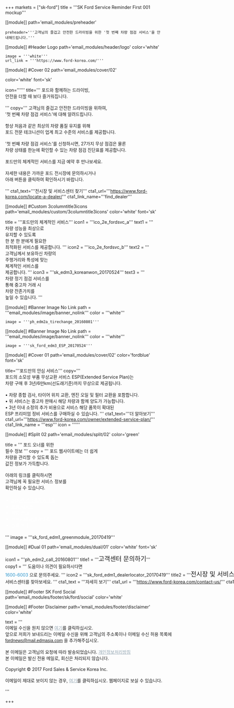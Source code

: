 
+++
markets = ["sk-ford"]
title = '''SK Ford Service Reminder First 001 mockup'''

[[module]]
path='email_modules/preheader'

	preheader='''고객님의 즐겁고 안전한 드라이빙을 위한 '첫 번째 차량 점검 서비스'을 안내해드립니다.'''

[[module]] #Header Logo
path='email_modules/header/logo'
color='white'

	image = '''white'''
	url_link = '''https://www.ford-korea.com/'''
    
[[module]] #Cover 02
path='email_modules/cover/02'

color='white'
font='sk'

icon='''''' 
title='''
    <span style="white-space:nowrap;">포드와 함께하는 드라이빙,</span>
    <br/>
    <span style="white-space:nowrap;">안전을 더할 때 보다 즐거워집니다.</span>
    <br/>
    <br/>
'''
copy='''
    <span style="white-space:nowrap;">고객님의 즐겁고 안전한 드라이빙을 위하여,</span>
    <br/>
    <span style="white-space:nowrap;">'첫 번째 차량 점검 서비스'에 대해 알려드립니다.</span>
    <br/>
    <br/>
    <span style="white-space:nowrap;">항상 처음과 같은 최상의 차량 품질 유지를 위해</span>
    <br/>
    <span style="white-space:nowrap;">포드 전문 테크니션이 업계 최고 수준의 서비스를 제공합니다.</span>
    <br/>
    <br/>
    <span style="white-space:nowrap;">'첫 번째 차량 점검 서비스'를 신청하시면, 27가지 무상 점검은 물론</span>
    <br/>
    <span style="white-space:nowrap;">차량 상태를 한눈에 확인할 수 있는 차량 점검 진단표를 제공합니다.</span>
    <br/>
    <br/>
    <span style="white-space:nowrap;">포드만의 체계적인 서비스를 지금 예약 후 만나보세요.</span>
    <br/>
    <br/>
    <span style="white-space:nowrap;">자세한 내용은 가까운 포드 전시장에 문의하시거나</span>
    <br/>
    <span style="white-space:nowrap;">아래 버튼을 클릭하여 확인하시기 바랍니다.</span>
    <br/>
    <br/>
'''
cta1_text='''<span style="white-space:nowrap;">전시장 및 서비스센터 찾기</span>'''
cta1_url='''https://www.ford-korea.com/locate-a-dealer/'''
cta1_link_name='''find_dealer'''
    
[[module]] #Custom 3columntitle3icons
path='email_modules/custom/3columntitle3icons'
color='white'
font='sk'

title = '''<span style="white-space:nowrap;">포드만의 체계적인 서비스</span>'''
icon1 = '''ico_2e_fordsvc_a'''
text1 = '''
    <span style="white-space:nowrap;">차량 성능을 최상으로</span>
    <br/>
    <span style="white-space:nowrap;">유지할 수 있도록</span>
    <br/>
    <span style="white-space:nowrap;">한 분 한 분에게 필요한</span>
    <br/>
    <span style="white-space:nowrap;">최적화된 서비스를 제공합니다.</span>
'''
icon2 = '''ico_2e_fordsvc_b'''
text2 = '''
    <span style="white-space:nowrap;">고객님께서 보유하신 차량의</span>
    <br/>
    <span style="white-space:nowrap;">주행거리와 특성에 맞는</span>
    <br/>
    <span style="white-space:nowrap;">체계적인 서비스를</span>
    <br/>
    <span style="white-space:nowrap;">제공합니다.</span>
'''
icon3 = '''sk_edm3_koreanwon_20170524'''
text3 = '''
    <span style="white-space:nowrap;">차량 정기 점검 서비스를</span>
    <br/>
    <span style="white-space:nowrap;">통해 중고차 거래 시</span>
    <br/>
    <span style="white-space:nowrap;">차량 잔존가치를</span>
    <br/>
    <span style="white-space:nowrap;">높일 수 있습니다.</span>
'''

[[module]] #Banner Image No Link
path = '''email_modules/image/banner_nolink'''
color = '''white'''

    image = '''ph_edm2a_tirechange_20160801'''

[[module]] #Banner Image No Link
path = '''email_modules/image/banner_nolink'''
color = '''white'''

    image = '''sk_ford_edm3_ESP_20170524'''
    
[[module]] #Cover 01
path='email_modules/cover/02'
color='fordblue'
font='sk'

title='''<span style="white-space:nowrap;">포드만의 안심 서비스</span>'''
copy='''
    <span style="white-space:nowrap;">포드의 소모성 부품 무상교환 서비스 ESP(Extended Service Plan)는</span>
    <br/>
    <span style="white-space:nowrap;">차량 구매 후 3년/6만km(선도래기준)까지 무상으로 제공됩니다.</span>
    <br/>
    <br/>
    <span style="white-space:nowrap;">&#8226; 차량 종합 검사, 타이어 위치 교환, 엔진 오일 및 필터 교환을 포함합니다.</span>
    <br/>
    <span style="white-space:nowrap;">&#8226; 위 서비스는 중고차 판매시 해당 차량과 함께 양도가 가능합니다.</span>
    <br/>
    <span style="white-space:nowrap;">&#8226; 3년 이내 소정의 추가 비용으로 서비스 해당 품목이 확대된</span>
    <br/>
    <span style="white-space:nowrap;">ESP 프리미엄 정비 서비스를 구매하실 수 있습니다.</span>
'''
cta1_text='''<span style="white-space:nowrap;">더 알아보기</span></span>'''
cta1_url='''https://www.ford-korea.com/owner/extended-service-plan/'''
cta1_link_name = '''esp'''
icon = ''''''
  
[[module]] #Split 02
path='email_modules/split/02'
color='green'

title = '''
<span style="white-space:nowrap;">포드 오너를 위한</span>
<br/>
<span style="white-space:nowrap;">필수 정보</span>
'''
copy = '''
    <span style="white-space:nowrap;">포드 웹사이트에는 더 쉽게</span>
    <br/>
    <span style="white-space:nowrap;">차량을 관리할 수 있도록 돕는</span>
    <br/>
    <span style="white-space:nowrap;">값진 정보가 가득합니다.</span>
    <br/>
    <br/>
    <span style="white-space:nowrap;">아래의 링크를 클릭하시면</span>
    <br/>
    <span style="white-space:nowrap;">고객님께 꼭 필요한 서비스 정보를</span>
    <br/>
    <span style="white-space:nowrap;">확인하실 수 있습니다.</span>
    <br/>
    <ul style="margin: 20px; padding: 0;text-decoration:underline; color:#FFFFFF">
        <li>
            <a href="https://www.ford-korea.com/owner/emergency/" name="era" style="text-decoration:underline; color:#FFFFFF;font-family:'Nanum Gothic',Malgun Gothic,sans-serif;">
                <span style="white-space:nowrap;">24시간 긴급출동 서비스</span>
            </a>
        </li>
        <li>
            <a href="https://www.ford-korea.com/owner/warranty/" name="warranty" style="text-decoration:underline; color:#FFFFFF;font-family:'Nanum Gothic',Malgun Gothic,sans-serif;">
                <span style="white-space:nowrap;">보증 서비스</span>
            </a>
        </li>
        <li>
            <a href="https://www.ford-korea.com/owner/maintenance/" name="vehicle_maintenance" style="text-decoration:underline; color:#FFFFFF;font-family:'Nanum Gothic',Malgun Gothic,sans-serif;">
                <span style="white-space:nowrap;">차량 관리</span>
            </a>
        </li>
        <li>
            <a href="https://www.ford-korea.com/owner/genuine-service/" name="genuine_service" style="text-decoration:underline; color:#FFFFFF;font-family:'Nanum Gothic',Malgun Gothic,sans-serif;">
                <span style="white-space:nowrap;">전문가의 공인 서비스</span>
            </a>
        </li>
        <li>
            <a href="https://www.ford-korea.com/owner/recall-guidance/" name="recall_guidance" style="text-decoration:underline; color:#FFFFFF;font-family:'Nanum Gothic',Malgun Gothic,sans-serif;">
                <span style="white-space:nowrap;">리콜 안내</span>
            </a>
        </li>
    </ul>
'''
image = '''sk_ford_edm1_greenmodule_20170419'''

[[module]] #Dual 01
path='email_modules/dual/01'
color='white'
font='sk'

icon1 = '''ph_edm2_call_20160801'''
title1 = '''<span style="white-space:nowrap; font-size: 20px;">고객센터 문의하기</span>'''
copy1 = '''
    <span style="white-space:nowrap;">도움이나 의견이 필요하시다면</span>
    <br/>
    <span style="white-space:nowrap;"><a href="tel:1600-6003" name="tel" style="text-decoration:none; color:#2d96cd;">1600-6003</a>
    <span style="white-space:nowrap;">으로 문의주세요.</span>
'''
icon2 = '''sk_ford_edm1_dealerlocator_20170419'''
title2 = '''<span style="white-space:nowrap; font-size: 20px;">전시장 및 서비스센터 찾기</span>'''
copy2 = '''
    <span style="white-space:nowrap;">가장 가까운 전시장 및</span>
    <br/>
	<span style="white-space:nowrap;">서비스센터를 찾아보세요.</span> 
'''
cta1_text = '''<span style="white-space:nowrap;">자세히 보기</span>'''
cta1_url = '''https://www.ford-korea.com/contact-us/'''
cta1_link_name = '''contact_us'''
cta2_text = '''<span style="white-space:nowrap;">전시장 및 서비스센터 찾기</span>'''
cta2_url = '''https://www.ford-korea.com/locate-a-dealer/'''
cta2_link_name = '''find_dealer'''

[[module]] #Footer SK Ford Social
path='email_modules/footer/sk/ford/social'
color='white'

[[module]] #Footer Disclaimer
path='email_modules/footer/disclaimer'
color='white'

text = '''
<span style="font-family:'Nanum Gothic',Malgun Gothic,sans-serif">
<br/>
<span style="white-space:nowrap;">이메일 수신을 원치 않으면</span>
<a href="<%unsubscribe_link_text%>" style="color:#91a4b1; text-decoration:underline">여기</a>를 클릭하십시오.</span>
<br/>
<span style="white-space:nowrap;">앞으로 저희가 보내드리는 이메일 수신을 위해 고객님의 주소록이나 이메일 수신 허용 목록에</span>
<br/>
<span style="font-family:'Nanum Gothic',Malgun Gothic,sans-serif; text-decoration:underline;">fordnews@mail.edmasia.com</span>
<span style="white-space:nowrap;">을 추가해주십시오.</span>
<br/>
<br/>
<span style="white-space:nowrap;">본 이메일은 고객님의 요청에 따라 발송되었습니다.</span>
<a href="https://www.ford-korea.com/privacy/" name="privacy" style="text-decoration:underline; color:#91a4b1;">개인정보처리방침</a>
<br/>
<span style="white-space:nowrap;">본 이메일은 발신 전용 메일로, 회신은 처리되지 않습니다. 
<br/>
<br/>
<span style="white-space:nowrap;">Copyright © 2017 Ford Sales & Service Korea Inc.</span>
<br/>
<br/>
<span style="white-space:nowrap;">이메일이 제대로 보이지 않는 경우,</span> 
<a href="<%syslink_message_read url='/public/read_message.jsp'%>" style="color:#91a4b1; text-decoration:underline">여기</a>를 클릭하십시오. 웹페이지로 보실 수 있습니다.</span>
<br/>
<br/>
'''

+++
